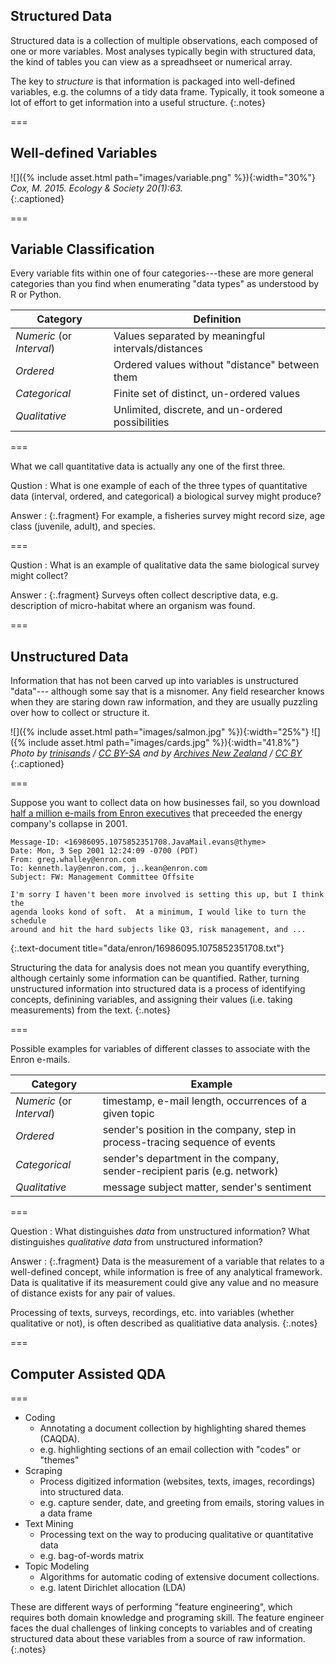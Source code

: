 ---
---

## Structured Data

Structured data is a collection of multiple observations, each composed of one
or more variables. Most analyses typically begin with structured data, the kind
of tables you can view as a spreadhseet or numerical array.

The key to *structure* is that information is packaged into well-defined
variables, e.g. the columns of a tidy data frame. Typically, it took someone a
lot of effort to get information into a useful structure.
{:.notes}

===

## Well-defined Variables

![]({% include asset.html path="images/variable.png" %}){:width="30%"}  
*Cox, M. 2015. Ecology & Society 20(1):63.*  
{:.captioned}

===

## Variable Classification

Every variable fits within one of four categories---these are more general categories
than you find when enumerating "data types" as understood by R or Python.

| Category | Definition |
|----------|------------|
| *Numeric* (or *Interval*) | Values separated by meaningful intervals/distances |
| *Ordered*               | Ordered values without "distance" between them |
| *Categorical*           | Finite set of distinct, un-ordered values |
| *Qualitative*           | Unlimited, discrete, and un-ordered possibilities |

===

What we call quantitative data is actually any one of the first three.

Qustion
: What is one example of each of the three types of quantitative data (interval,
ordered, and categorical) a biological survey might produce?

Answer
: {:.fragment} For example, a fisheries survey might record size, age class
(juvenile, adult), and species.

===

Qustion
: What is an example of qualitative data the same biological survey might
collect?

Answer
: {:.fragment} Surveys often collect descriptive data, e.g. description of
micro-habitat where an organism was found.

===

## Unstructured Data

Information that has not been carved up into variables is unstructured "data"---
although some say that is a misnomer. Any field researcher knows when they are
staring down raw information, and they are usually puzzling over how to collect
or structure it.

![]({% include asset.html path="images/salmon.jpg" %}){:width="25%"} ![]({% include asset.html path="images/cards.jpg" %}){:width="41.8%"}  
*Photo by [trinisands](https://www.flickr.com/photos/50680623@N04) / [CC BY-SA](https://creativecommons.org/licenses/by-sa/2.0/) and by [Archives New Zealand](https://www.flickr.com/photos/archivesnz/) / [CC BY](https://creativecommons.org/licenses/by/2.0/)*
{:.captioned}

===

Suppose you want to collect data on how businesses fail, so you download [half a
million e-mails from Enron executives](https://www.cs.cmu.edu/~./enron/) that
preceeded the energy company's collapse in 2001.

~~~
Message-ID: <16986095.1075852351708.JavaMail.evans@thyme>
Date: Mon, 3 Sep 2001 12:24:09 -0700 (PDT)
From: greg.whalley@enron.com
To: kenneth.lay@enron.com, j..kean@enron.com
Subject: FW: Management Committee Offsite

I'm sorry I haven't been more involved is setting this up, but I think the
agenda looks kond of soft.  At a minimum, I would like to turn the schedule
around and hit the hard subjects like Q3, risk management, and ...
~~~
{:.text-document title="data/enron/16986095.1075852351708.txt"}

Structuring the data for analysis does not mean you quantify everything,
although certainly some information can be quantified. Rather, turning
unstructured information into structured data is a process of identifying
concepts, definining variables, and assigning their values (i.e. taking
measurements) from the text.
{:.notes}

===

Possible examples for variables of different classes to associate with the Enron e-mails.

| Category | Example |
|----------|---------|
| *Numeric* (or *Interval*) | timestamp, e-mail length, occurrences of a given topic |
| *Ordered* | sender's position in the company, step in process-tracing sequence of events |
| *Categorical* | sender's department in the company, sender-recipient paris (e.g. network) |
| *Qualitative* | message subject matter, sender's sentiment |

===

Question
: What distinguishes *data* from unstructured information? What distinguishes *qualitative data* from unstructured information?

Answer
: {:.fragment} Data is the measurement of a variable that relates to a well-defined concept, while information is free of any analytical framework. Data is qualitative if its measurement could give any value and no measure of distance exists for any pair of values.

Processing of texts, surveys, recordings, etc. into variables (whether qualitative or not), is often described as qualitiative data analysis.
{:.notes}

===

## Computer Assisted QDA

===

- Coding
  - Annotating a document collection by highlighting shared themes (CAQDA).
  - e.g. highlighting sections of an email collection with "codes" or "themes"
- Scraping
  - Process digitized information (websites, texts, images, recordings) into structured data.
  - e.g. capture sender, date, and greeting from emails, storing values in a data frame
- Text Mining
  - Processing text on the way to producing qualitative or quantitative data
  - e.g. bag-of-words matrix
- Topic Modeling
  - Algorithms for automatic coding of extensive document collections.
  - e.g. latent Dirichlet allocation (LDA)

These are different ways of performing "feature engineering", which requires
both domain knowledge and programing skill. The feature engineer faces the dual
challenges of linking concepts to variables and of creating structured data
about these variables from a source of raw information.
{:.notes}
